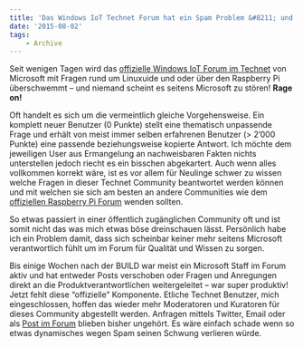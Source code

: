 ```yaml
---
title: 'Das Windows IoT Technet Forum hat ein Spam Problem &#8211; und niemand interessiert es'
date: '2015-08-02'
tags:
    - Archive
---
```


Seit wenigen Tagen wird das [offizielle Windows IoT Forum im Technet](https://social.msdn.microsoft.com/Forums/en-US/home?forum=WindowsIoT) von Microsoft mit Fragen rund um Linuxuide und oder über den Raspberry Pi überschwemmt – und niemand scheint es seitens Microsoft zu stören! **Rage on!**

Oft handelt es sich um die vermeintlich gleiche Vorgehensweise. Ein komplett neuer Benutzer (0 Punkte) stellt eine thematisch unpassende Frage und erhält von meist immer selben erfahrenen Benutzer (&gt; 2’000 Punkte) eine passende beziehungsweise kopierte Antwort. Ich möchte dem jeweiligen User aus Ermangelung an nachweisbaren Fakten nichts unterstellen jedoch riecht es ein bisschen abgekartert. Auch wenn alles vollkommen korrekt wäre, ist es vor allem für Neulinge schwer zu wissen welche Fragen in dieser Technet Community beantwortet werden können und mit welchen sie sich am besten an andere Communities wie dem [offiziellen Raspberry Pi Forum](http://raspberrypi.org/forums/) wenden sollten.

So etwas passiert in einer öffentlich zugänglichen Community oft und ist somit nicht das was mich etwas böse dreinschauen lässt. Persönlich habe ich ein Problem damit, dass sich scheinbar keiner mehr seitens Microsoft verantwortlich fühlt um im Forum für Qualität und Wissen zu sorgen.

Bis einige Wochen nach der BUILD war meist ein Microsoft Staff im Forum aktiv und hat entweder Posts verschoben oder Fragen und Anregungen direkt an die Produktverantwortlichen weitergeleitet – war super produktiv! Jetzt fehlt diese “offizielle” Komponente. Etliche Technet Benutzer, mich eingeschlossen, hoffen das wieder mehr Moderatoren und Kuratoren für dieses Community abgestellt werden. Anfragen mittels Twitter, Email oder als [Post im Forum](https://social.msdn.microsoft.com/Forums/en-US/103a7be5-a973-4efe-af81-adf20f8e319f/to-msft-this-forum-needs-a-review-and-a-clear-what-type-of-questions-are-allowed-guideline?forum=WindowsIoT) blieben bisher ungehört. Es wäre einfach schade wenn so etwas dynamisches wegen Spam seinen Schwung verlieren würde.